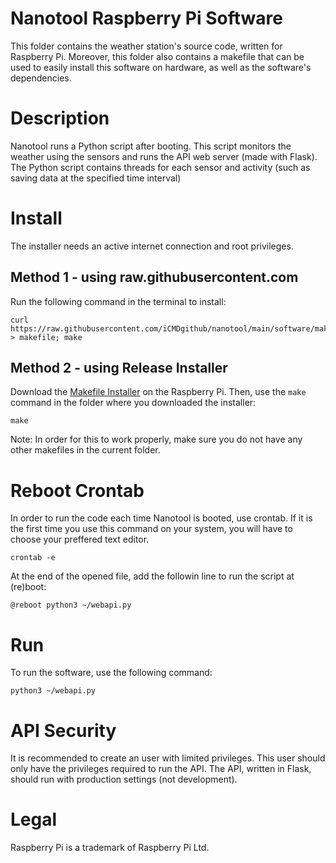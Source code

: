 # Nanotool Raspberry Pi Software

This folder contains the weather station's source code, written for Raspberry Pi.
Moreover, this folder also contains a makefile that can be used to easily install this software on hardware, as well as the software's dependencies.

# Description
Nanotool runs a Python script after booting. This script monitors the weather using the sensors and runs the API web server (made with Flask).
The Python script contains threads for each sensor and activity (such as saving data at the specified time interval) 

# Install
The installer needs an active internet connection and root privileges.

## Method 1 - using raw.githubusercontent.com
Run the following command in the terminal to install:
```
curl https://raw.githubusercontent.com/iCMDgithub/nanotool/main/software/makefile > makefile; make
```
## Method 2 - using Release Installer

Download the [Makefile Installer](https://github.com/iCMDgithub/nanotool/releases) on the Raspberry Pi.
Then, use the ```make``` command in the folder where you downloaded the installer:
```
make
```
Note: In order for this to work properly, make sure you do not have any other makefiles in the current folder.

# Reboot Crontab
In order to run the code each time Nanotool is booted, use crontab. If it is the first time you use this command on your system, you will have to choose your preffered text editor.
```
crontab -e
```
At the end of the opened file, add the followin line to run the script at (re)boot:
```
@reboot python3 ~/webapi.py
```
# Run
To run the software, use the following command:
```
python3 ~/webapi.py
```

# API Security
It is recommended to create an user with limited privileges. This user should only have the privileges required to run the API.
The API, written in Flask, should run with production settings (not development).

# Legal
Raspberry Pi is a trademark of Raspberry Pi Ltd.
